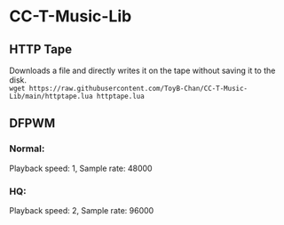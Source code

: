 # CC-T-Music-Lib
## HTTP Tape ##
Downloads a file and directly writes it on the tape without saving it to the disk.\
`wget https://raw.githubusercontent.com/ToyB-Chan/CC-T-Music-Lib/main/httptape.lua httptape.lua`

## DFPWM ##
### Normal: ###
Playback speed: 1, Sample rate: 48000

### HQ: ###
Playback speed: 2, Sample rate: 96000
